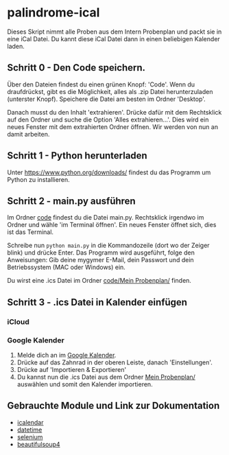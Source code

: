 # palindrome-ical
Dieses Skript nimmt alle Proben aus dem Intern Probenplan und packt sie in eine iCal Datei.
Du kannt diese iCal Datei dann in einen beliebigen Kalender laden.

## Schritt 0 - Den Code speichern.
Über den Dateien findest du einen grünen Knopf: 'Code'. Wenn du draufdrückst, gibt es die Möglichkeit, alles als .zip Datei herunterzuladen (unterster Knopf). Speichere die Datei am besten im Ordner 'Desktop'.


Danach musst du den Inhalt 'extrahieren'. Drücke dafür mit dem Rechtsklick auf den Ordner und suche die Option 'Alles extrahieren...'. Dies wird ein neues Fenster mit dem extrahierten Ordner öffnen. Wir werden von nun an damit arbeiten.

## Schritt 1 - Python herunterladen
Unter https://www.python.org/downloads/ findest du das Programm um Python zu installieren.

## Schritt 2 - main.py ausführen
Im Ordner [code](./code/) findest du die Datei main.py. Rechtsklick irgendwo im Ordner und wähle 'im Terminal öffnen'. Ein neues Fenster öffnet sich, dies ist das Terminal. 


Schreibe nun ```python main.py``` in die Kommandozeile (dort wo der Zeiger blink) und drücke Enter.
Das Programm wird ausgeführt, folge den Anweisungen: Gib deine mygymer E-Mail, dein Passwort und dein Betriebssystem (MAC oder Windows) ein.

Du wirst eine .ics Datei im Ordner [code/Mein Probenplan/](./code/Mein%20Probenplan) finden. 

## Schritt 3 - .ics Datei in Kalender einfügen

### iCloud

### Google Kalender
1. Melde dich an im [Google Kalender](https://calendar.google.com/).
2. Drücke auf das Zahnrad in der oberen Leiste, danach 'Einstellungen'.
3. Drücke auf 'Importieren & Exportieren'
4. Du kannst nun die .ics Datei aus dem Ordner [Mein Probenplan/](./code/Mein%20Probenplan/) auswählen und somit den Kalender importieren.

## Gebrauchte Module und Link zur Dokumentation
- [icalendar](https://icalendar.readthedocs.io/en/latest/)
- [datetime](https://docs.python.org/3/library/datetime.html)
- [selenium](https://selenium-python.readthedocs.io/)
- [beautifulsoup4](https://beautiful-soup-4.readthedocs.io/en/latest/)	
